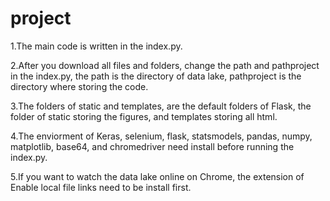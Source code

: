 # project
1.The main code is written in the index.py.

2.After you download all files and folders, change the path and pathproject in the index.py, the path is the directory of data lake, pathproject is the directory where storing the code.

3.The folders of static and templates, are the default folders of Flask, the folder of static storing the figures, and templates storing all html.

4.The enviorment of Keras, selenium, flask, statsmodels, pandas, numpy, matplotlib, base64, and chromedriver need install before running the index.py. 

5.If you want to watch the data lake online on Chrome, the extension of Enable local file links need to be install first.

